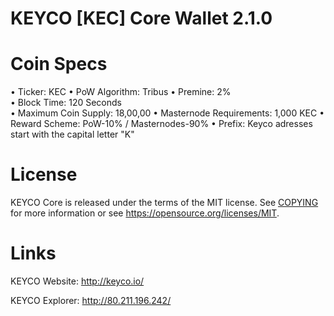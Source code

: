 # KEYCO [KEC] Core Wallet 2.1.0

# Coin Specs

• Ticker: KEC
• PoW Algorithm: Tribus 
• Premine: 2%  
• Block Time: 120 Seconds  
• Maximum Coin Supply: 18,00,00
• Masternode Requirements: 1,000 KEC
• Reward Scheme: PoW-10% / Masternodes-90%
• Prefix: Keyco adresses start with the capital letter "K"


# License

KEYCO Core is released under the terms of the MIT license. See [COPYING](COPYING) for more
information or see https://opensource.org/licenses/MIT.

# Links

KEYCO Website: http://keyco.io/

KEYCO Explorer: http://80.211.196.242/
